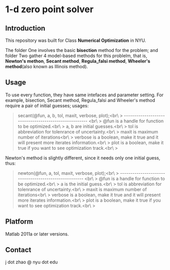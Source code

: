 1-d zero point solver
===

Introduction
----
This repository was built for Class **Numerical Optimization** in NYU.

The folder One involves the basic **bisection** method for the problem; and folder Two gather 4 model-based methods for this problelm, that is, **Newton's methon**, **Secant method**, **Regula_falsi method**, **Wheeler's method**(also known as Illinois method).

Usage
---
To use every function, they have same intefaces and parameter setting. For example, bisection, Secant method, Regula_falsi and Wheeler's method require a pair of initial guesses; usages:
> secant(@fun, a, b, tol, maxit, verbose, plot);<br\ >
> ------------------------------------------------------ <br\ >
> @fun is a handle for function to be optimized.<br\ >
> a, b are initial guesses.<br\ >
> tol is abbreviation for tolenrance of uncertainty.<br\ >
> maxit is maximum number of iterations<br\ >
> verbose is a boolean, make it true and it will present more iterates information.<br\ >
> plot is a boolean, make it true if you want to see optimization track.<br\ >


Newton's method is slightly different, since it needs only one initial guess, thus:
> newton(@fun, a, tol, maxit, verbose, plot);<br\ >
> ------------------------------------------------------ <br\ >
> @fun is a handle for function to be optimized.<br\ >
> a is the initial guess.<br\ >
> tol is abbreviation for tolenrance of uncertainty.<br\ >
> maxit is maximum number of iterations<br\ >
> verbose is a boolean, make it true and it will present more iterates information.<br\ >
> plot is a boolean, make it true if you want to see optimization track.<br\ >

Platform
---
Matlab 2011a or later versions.

Contact
----
j dot zhao @ nyu dot edu 



